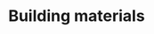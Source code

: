 ---
title: Building materials
longTitle: 'Building materials'
tags:
- gccommon
use:
- "[[Construction materials]]"
---